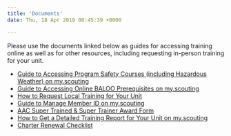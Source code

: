 ```yaml
---
title: 'Documents'
date: Thu, 18 Apr 2019 00:45:39 +0000

---
```


Please use the documents linked below as guides for accessing training online as well as for other resources, including requesting in-person training for your unit.

*   [Guide to Accessing Program Safety Courses (including Hazardous Weather) on my.scouting](https://www.indianspringsbsa.org/wp-content/uploads/2019/06/Accessing-Program-Safety-Courses.pdf)
*   [Guide to Accessing Online BALOO Prerequisites on my.scouting](https://www.indianspringsbsa.org/wp-content/uploads/2019/07/Access-BALOO-Prerequisites.pdf)
*   [How to Request Local Training for Your Unit](https://www.indianspringsbsa.org/wp-content/uploads/2019/06/Training-by-Request.pdf)
*   [Guide to Manage Member ID on my.scouting](https://www.indianspringsbsa.org/wp-content/uploads/2019/06/Manage-Member-ID-Legacy-Web-Tool-on-My.pdf)
*   [AAC Super Trained & Super Trainer Award Form](https://www.indianspringsbsa.org/wp-content/uploads/2019/07/Super-Trained-Trainer-Form-for-Indian-Springs.pdf)
*   [How to Get a Detailed Training Report for Your Unit on my.scouting](https://www.indianspringsbsa.org/wp-content/uploads/2019/07/Get-the-Good-PDF-Training-Reports.pdf)
*   [Charter Renewal Checklist  
    ](https://www.indianspringsbsa.org/wp-content/uploads/2019/10/Charter-Renewal-Checklist.pdf)